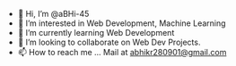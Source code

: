- 👋 Hi, I’m @aBHi-45
- 👀 I’m interested in Web Development, Machine Learning
- 🌱 I’m currently learning Web Development
- 💞️ I’m looking to collaborate on Web Dev Projects.
- 📫 How to reach me ... Mail at abhikr280901@gmail.com

<!---
aBHi-45/aBHi-45 is a ✨ special ✨ repository because its `README.md` (this file) appears on your GitHub profile.
You can click the Preview link to take a look at your changes.
--->
